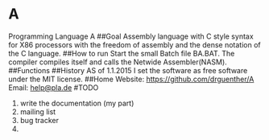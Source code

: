 A
=

Programming Language A
##Goal
Assembly language with C style syntax for X86 processors with the freedom of assembly and the dense notation of the C language.
##How to run
Start the small Batch file BA.BAT. The compiler compiles itself and calls the Netwide Assembler(NASM).
##Functions
##History
AS of 1.1.2015 I set the software as free software under the MIT license.
##Home
Website: https://github.com/drguenther/A
Email: help@pla.de
#TODO
1. write the documentation (my part)
2. mailing list
3. bug tracker
4. 
